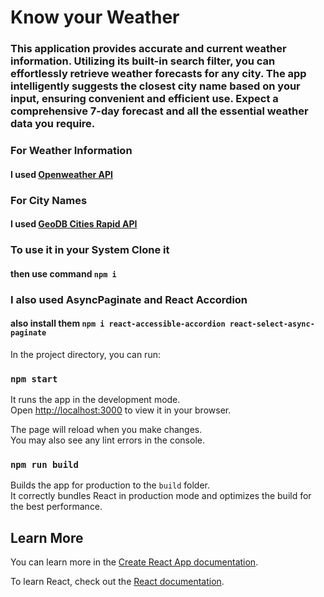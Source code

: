 # Know your Weather
### This application provides accurate and current weather information. Utilizing its built-in search filter, you can effortlessly retrieve weather forecasts for any city. The app intelligently suggests the closest city name based on your input, ensuring convenient and efficient use. Expect a comprehensive 7-day forecast and all the essential weather data you require. 

### For Weather Information 
#### I used [Openweather API](https://openweathermap.org/api)

### For City Names 
#### I used [GeoDB Cities Rapid API](https://rapidapi.com/wirefreethought/api/geodb-cities)

### To use it in your System Clone it
#### then use command `npm i`

### I also used AsyncPaginate and React Accordion
#### also install them   `npm i react-accessible-accordion react-select-async-paginate`

In the project directory, you can run:

### `npm start`

It runs the app in the development mode.\
Open [http://localhost:3000](http://localhost:3000) to view it in your browser.

The page will reload when you make changes.\
You may also see any lint errors in the console.

### `npm run build`

Builds the app for production to the `build` folder.\
It correctly bundles React in production mode and optimizes the build for the best performance.



## Learn More

You can learn more in the [Create React App documentation](https://facebook.github.io/create-react-app/docs/getting-started).

To learn React, check out the [React documentation](https://reactjs.org/).

